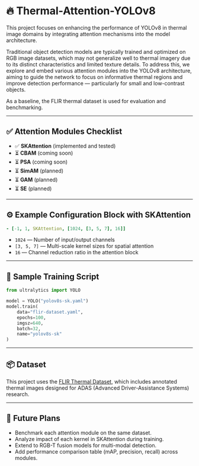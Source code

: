 # 🔥 Thermal-Attention-YOLOv8

This project focuses on enhancing the performance of YOLOv8 in thermal image domains by integrating attention mechanisms into the model architecture.

Traditional object detection models are typically trained and optimized on RGB image datasets, which may not generalize well to thermal imagery due to its distinct characteristics and limited texture details. To address this, we explore and embed various attention modules into the YOLOv8 architecture, aiming to guide the network to focus on informative thermal regions and improve detection performance — particularly for small and low-contrast objects.

As a baseline, the FLIR thermal dataset is used for evaluation and benchmarking.

---

## ✅ Attention Modules Checklist

- ✅ **SKAttention** (implemented and tested)
- ⏳ **CBAM** (coming soon)
- ⏳ **PSA** (coming soon)
- ⏳ **SimAM** (planned)
- ⏳ **GAM** (planned)
- ⏳ **SE** (planned)

---

## ⚙️ Example Configuration Block with SKAttention

```yaml
- [-1, 1, SKAttention, [1024, [3, 5, 7], 16]]
```

- `1024` — Number of input/output channels  
- `[3, 5, 7]` — Multi-scale kernel sizes for spatial attention  
- `16` — Channel reduction ratio in the attention block  

---

## 🧪 Sample Training Script

```python
from ultralytics import YOLO

model = YOLO("yolov8s-sk.yaml")
model.train(
    data="flir-dataset.yaml",
    epochs=100,
    imgsz=640,
    batch=32,
    name="yolov8s-sk"
)
```

---

## 📦 Dataset

This project uses the [FLIR Thermal Dataset](https://www.flir.com/oem/adas/adas-dataset-form/), which includes annotated thermal images designed for ADAS (Advanced Driver-Assistance Systems) research.

---

## 📌 Future Plans

- Benchmark each attention module on the same dataset.
- Analyze impact of each kernel in SKAttention during training.
- Extend to RGB-T fusion models for multi-modal detection.
- Add performance comparison table (mAP, precision, recall) across modules.